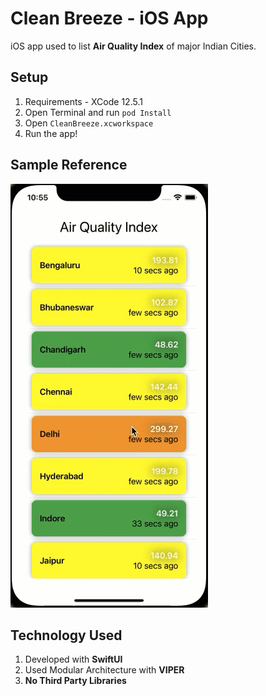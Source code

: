 # Clean Breeze - iOS App

iOS app used to list **Air Quality Index** of major Indian Cities.

## Setup

1. Requirements - XCode 12.5.1
2. Open Terminal and run ```pod Install```
4. Open ```CleanBreeze.xcworkspace```
5. Run the app!
## Sample Reference

![Reference](./readme/sample.gif "Clean Breeze")

## Technology Used
1. Developed with **SwiftUI**
2. Used Modular Architecture with **VIPER**
3. **No Third Party Libraries**






